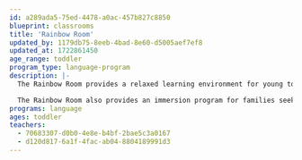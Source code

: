 ```yaml
---
id: a289ada5-75ed-4478-a0ac-457b827c8850
blueprint: classrooms
title: 'Rainbow Room'
updated_by: 1179db75-8eeb-4bad-8e60-d5005aef7ef8
updated_at: 1722861450
age_range: toddler
program_type: language-program
description: |-
  The Rainbow Room provides a relaxed learning environment for young toddlers. The curriculum is driven by the interests of the children. Nurturing teachers foster the social, emotional, cognitive, and physical development of children through a play-based model, with a focus on the arts and outdoor exploration. 

  The Rainbow Room also provides an immersion program for families seeking to have their child learn English as a second language.
programs: language
ages: toddler
teachers:
  - 70683307-d0b0-4e8e-b4bf-2bae5c3a0167
  - d120d817-6a1f-4fac-ab04-8804189991d3
---
```


